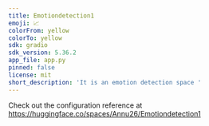 ```yaml
---
title: Emotiondetection1
emoji: 📈
colorFrom: yellow
colorTo: yellow
sdk: gradio
sdk_version: 5.36.2
app_file: app.py
pinned: false
license: mit
short_description: 'It is an emotion detection space '
---
```


Check out the configuration reference at https://huggingface.co/spaces/Annu26/Emotiondetection1
